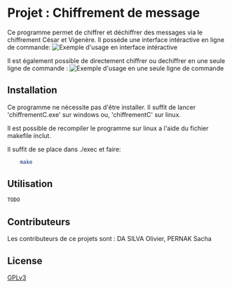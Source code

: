 # Projet : Chiffrement de message

Ce programme permet de chiffrer et déchiffrer des messages via le chiffrement César et Vigenère.
Il possède une interface intéractive en ligne de commande:
![Exemple d'usage en interface intéractive](.ressources/icli.jpg)

Il est également possible de directement chiffrer ou dechiffrer en une seule ligne de commande :
![Exemple d'usage en une seule ligne de commande](.ressources/scl.jpg)

## Installation

Ce programme ne nécessite pas d'être installer. Il suffit de lancer 'chiffrementC.exe' sur windows ou,
'chiffrementC' sur linux.

Il est possible de recompiler le programme sur linux a l'aide du fichier makefile inclut. 

Il suffit de se place dans ./exec et faire:
```bash
    make
```

## Utilisation

```bash
TODO
```

## Contributeurs

Les contributeurs de ce projets sont : 
DA SILVA Olivier, PERNAK Sacha

## License

[GPLv3](https://www.gnu.org/licenses/gpl-3.0.fr.html)

